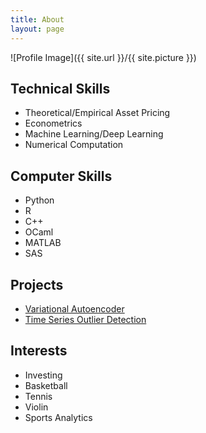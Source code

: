 ```yaml
---
title: About
layout: page
---
```

![Profile Image]({{ site.url }}/{{ site.picture }})

<p></p>

<p></p>

<h2>Technical Skills</h2>

<ul class="skill-list">
	<li>Theoretical/Empirical Asset Pricing</li>
	<li>Econometrics</li>
	<li>Machine Learning/Deep Learning</li>
	<li>Numerical Computation</li>
</ul>


<h2>Computer Skills</h2>

<ul class="skill-list">
	<li>Python</li>
	<li>R</li>
	<li>C++</li>
	<li>OCaml</li>
	<li>MATLAB</li>
	<li>SAS</li>
</ul>

<h2>Projects</h2>

<ul>
	<li><a href="https://github.com/WizardKingZ/variational_autoencoder">Variational Autoencoder</a></li>
	<li><a href="https://github.com/WizardKingZ/time_series_outlier_detection">Time Series Outlier Detection</a></li>
</ul>

<h2>Interests</h2>

<ul class="skill-list">
	<li>Investing</li>
	<li>Basketball</li>
	<li>Tennis</li>
	<li>Violin</li>
	<li>Sports Analytics</li>
</ul>
